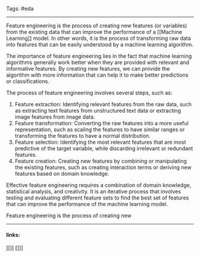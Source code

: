
Tags: #eda

------------------------------------------
Feature engineering is the process of creating new features (or variables) from the existing data that can improve the performance of a [[Machine Learning]] model. In other words, it is the process of transforming raw data into features that can be easily understood by a machine learning algorithm.

The importance of feature engineering lies in the fact that machine learning algorithms generally work better when they are provided with relevant and informative features. By creating new features, we can provide the algorithm with more information that can help it to make better predictions or classifications.

The process of feature engineering involves several steps, such as:

1. Feature extraction: Identifying relevant features from the raw data, such as extracting text features from unstructured text data or extracting image features from image data.
2. Feature transformation: Converting the raw features into a more useful representation, such as scaling the features to have similar ranges or transforming the features to have a normal distribution.
3. Feature selection: Identifying the most relevant features that are most predictive of the target variable, while discarding irrelevant or redundant features.
4. Feature creation: Creating new features by combining or manipulating the existing features, such as creating interaction terms or deriving new features based on domain knowledge.

Effective feature engineering requires a combination of domain knowledge, statistical analysis, and creativity. It is an iterative process that involves testing and evaluating different feature sets to find the best set of features that can improve the performance of the machine learning model.

Feature engineering is the process of creating new


---------------------
#### links:
[[]]
[[]]